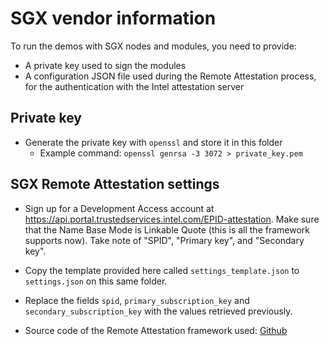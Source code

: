 # SGX vendor information

To run the demos with SGX nodes and modules, you need to provide:
  - A private key used to sign the modules
  - A configuration JSON file used during the Remote Attestation process, for the authentication with the Intel attestation server

## Private key

- Generate the private key with `openssl` and store it in this folder
  - Example command: `openssl genrsa -3 3072 > private_key.pem`

## SGX Remote Attestation settings

- Sign up for a Development Access account at https://api.portal.trustedservices.intel.com/EPID-attestation. Make sure that the Name Base Mode is Linkable Quote (this is all the framework supports now). Take note of "SPID", "Primary key", and "Secondary key".

- Copy the template provided here called `settings_template.json` to `settings.json` on this same folder.

- Replace the fields `spid`, `primary_subscription_key` and `secondary_subscription_key` with the values retrieved previously.

- Source code of the Remote Attestation framework used: [Github](https://github.com/ndokmai/rust-sgx-remote-attestation/tree/7e2c26930d4a87aa040b3e1d5602c61fcd5145ee)
